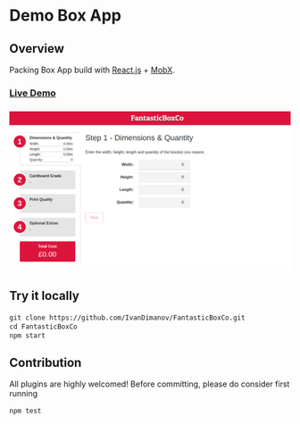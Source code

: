 # Demo Box App

## Overview

Packing Box App build with [React.js](https://facebook.github.io/react) + [MobX](https://mobxjs.github.io/mobx).

### [Live Demo](https://fantastic-box-co-nwvugrcgaq.now.sh)
### [![Screen play](https://raw.githubusercontent.com/IvanDimanov/FantasticBoxCo/master/demo.png)](https://fantastic-box-co-nwvugrcgaq.now.sh)

## Try it locally
```
git clone https://github.com/IvanDimanov/FantasticBoxCo.git
cd FantasticBoxCo
npm start
```

## Contribution
All plugins are highly welcomed! Before committing, please do consider first running
```
npm test
```
